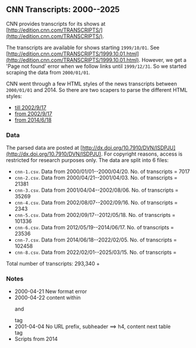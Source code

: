 ## CNN Transcripts: 2000--2025

CNN provides transcripts for its shows at [http://edition.cnn.com/TRANSCRIPTS/](http://edition.cnn.com/TRANSCRIPTS/). 

The transcripts are available for shows starting `1999/10/01`. See [http://edition.cnn.com/TRANSCRIPTS/1999.10.01.html](http://edition.cnn.com/TRANSCRIPTS/1999.10.01.html). However, we get a 'Page not found' error when we follow links until `1999/12/31`. So we started scraping the data from `2000/01/01`.

CNN went through a few HTML styles of the news transcripts between `2000/01/01` and 2014. So there are two scapers to parse the different HTML styles:

* [till 2002/9/17](scripts/cnn-1.py)
* [from 2002/9/17](scripts/cnn-1.py)
* [from 2014/6/18](scripts/cnn-2.py)

### Data

The parsed data are posted at [http://dx.doi.org/10.7910/DVN/ISDPJU](http://dx.doi.org/10.7910/DVN/ISDPJU). For copyright reasons, access is restricted for research purposes only. The data are split into 6 files:

* `cnn-1.csv`. Data from  2000/01/01--2000/04/20. No. of transcripts = 7017
* `cnn-2.csv`. Data from  2000/04/21--2001/04/03. No. of transcripts = 21381
* `cnn-3.csv`. Data from  2001/04/04--2002/08/06. No. of transcripts = 35269
* `cnn-4.csv`. Data from  2002/08/07--2002/09/16. No. of transcripts = 2343
* `cnn-5.csv`. Data from  2002/09/17--2012/05/18. No. of transcripts = 101336
* `cnn-6.csv`. Data from  2012/05/19--2014/06/17. No. of transcripts = 23536
* `cnn-7.csv`. Data from  2014/06/18--2022/02/05. No. of transcripts = 102458
* `cnn-8.csv`. Data from  2022/02/01--2025/03/15. No. of transcripts = 

Total number of transcripts: 293,340 + 


### Notes

* 2000-04-21 New format error
* 2000-04-22 content within <p> and </p> tag
* 2001-04-04 No URL prefix, subheader ==> h4, content next table <br> tag
* Scripts from 2014
